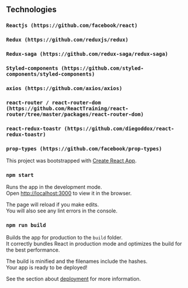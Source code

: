 ## Technologies

### `Reactjs (https://github.com/facebook/react)`
### `Redux (https://github.com/reduxjs/redux)`
### `Redux-saga (https://github.com/redux-saga/redux-saga)`
### `Styled-components (https://github.com/styled-components/styled-components)`
### `axios (https://github.com/axios/axios)`
### `react-router / react-router-dom (https://github.com/ReactTraining/react-router/tree/master/packages/react-router-dom)`

### `react-redux-toastr (https://github.com/diegoddox/react-redux-toastr)`
### `prop-types (https://github.com/facebook/prop-types)`

This project was bootstrapped with [Create React App](https://github.com/facebook/create-react-app).

### `npm start`

Runs the app in the development mode.<br>
Open [http://localhost:3000](http://localhost:3000) to view it in the browser.

The page will reload if you make edits.<br>
You will also see any lint errors in the console.

### `npm run build`

Builds the app for production to the `build` folder.<br>
It correctly bundles React in production mode and optimizes the build for the best performance.

The build is minified and the filenames include the hashes.<br>
Your app is ready to be deployed!

See the section about [deployment](https://facebook.github.io/create-react-app/docs/deployment) for more information.